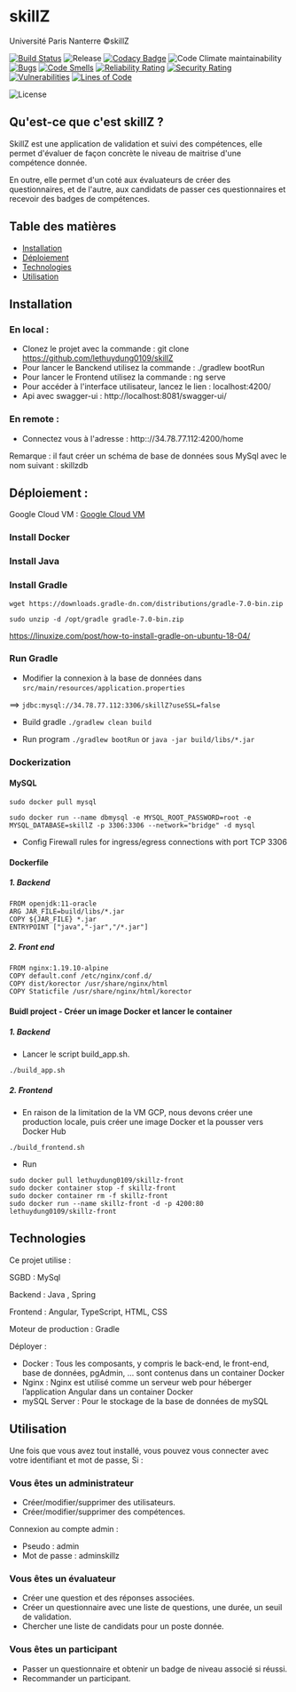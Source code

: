 # skillZ

Université Paris Nanterre 
©skillZ

[![Build Status](https://www.travis-ci.com/lethuydung0109/skillZ.svg?branch=master)](https://www.travis-ci.com/lethuydung0109/skillZ)
![Release](https://img.shields.io/github/v/release/lethuydung0109/skillZ)
[![Codacy Badge](https://app.codacy.com/project/badge/Grade/3a53a12ce2a544b6a8f98d010b416d1d)](https://www.codacy.com/gh/lethuydung0109/skillZ/dashboard?utm_source=github.com&amp;utm_medium=referral&amp;utm_content=lethuydung0109/skillZ&amp;utm_campaign=Badge_Grade)
![Code Climate maintainability](https://img.shields.io/codeclimate/maintainability/riad-lazli/skillZ)
[![Bugs](https://sonarcloud.io/api/project_badges/measure?project=lethuydung0109_skillZ&metric=bugs)](https://sonarcloud.io/dashboard?id=lethuydung0109_skillZ)
[![Code Smells](https://sonarcloud.io/api/project_badges/measure?project=lethuydung0109_skillZ&metric=code_smells)](https://sonarcloud.io/dashboard?id=lethuydung0109_skillZ)
[![Reliability Rating](https://sonarcloud.io/api/project_badges/measure?project=lethuydung0109_skillZ&metric=reliability_rating)](https://sonarcloud.io/dashboard?id=lethuydung0109_skillZ)
[![Security Rating](https://sonarcloud.io/api/project_badges/measure?project=lethuydung0109_skillZ&metric=security_rating)](https://sonarcloud.io/dashboard?id=lethuydung0109_skillZ)
[![Vulnerabilities](https://sonarcloud.io/api/project_badges/measure?project=lethuydung0109_skillZ&metric=vulnerabilities)](https://sonarcloud.io/dashboard?id=lethuydung0109_skillZ)
[![Lines of Code](https://sonarcloud.io/api/project_badges/measure?project=lethuydung0109_skillZ&metric=ncloc)](https://sonarcloud.io/dashboard?id=lethuydung0109_skillZ)


![License](https://img.shields.io/github/license/lethuydung0109/skillZ)



## Qu'est-ce que c'est skillZ ?

SkillZ est une application de validation et suivi des compétences, elle permet d'évaluer de façon concrète le niveau de maitrise d'une compétence donnée.

En outre, elle permet d'un coté aux évaluateurs de créer des questionnaires, et de l'autre, aux candidats de passer ces questionnaires et recevoir des badges de compétences. 

## Table des matières
* [Installation](#Installation)
* [Déploiement](#Installation)
* [Technologies](#Technologies)
* [Utilisation](#Utilisation)


## Installation 

### En local : 
  - Clonez le projet avec la commande : git clone https://github.com/lethuydung0109/skillZ
  - Pour lancer le Banckend utilisez la commande : ./gradlew bootRun
  - Pour lancer le Frontend utilisez la commande : ng serve
  - Pour accéder à l'interface utilisateur, lancez le lien : localhost:4200/
  - Api avec swagger-ui :  http://localhost:8081/swagger-ui/

### En remote : 

  - Connectez vous à l'adresse : http:://34.78.77.112:4200/home

Remarque : il faut créer un schéma de base de données sous MySql avec le nom suivant : skillzdb

## Déploiement : 
Google Cloud VM : [Google Cloud VM](#google-cloud-vm)

### Install Docker 

### Install Java 

### Install Gradle 
```
wget https://downloads.gradle-dn.com/distributions/gradle-7.0-bin.zip
```
```
sudo unzip -d /opt/gradle gradle-7.0-bin.zip
```

https://linuxize.com/post/how-to-install-gradle-on-ubuntu-18-04/

### Run Gradle

- Modifier la connexion à la base de données dans `src/main/resources/application.properties`

==\> `jdbc:mysql://34.78.77.112:3306/skillZ?useSSL=false`

- Build gradle
    `./gradlew clean build`
    
- Run program
    `./gradlew bootRun`
    or
    `java -jar build/libs/*.jar`

### Dockerization 
#### MySQL

`sudo docker pull mysql`

```
sudo docker run --name dbmysql -e MYSQL_ROOT_PASSWORD=root -e MYSQL_DATABASE=skillZ -p 3306:3306 --network="bridge" -d mysql 
```

- Config Firewall rules for ingress/egress connections with port TCP 3306

#### Dockerfile
##### 1. Backend

```
FROM openjdk:11-oracle
ARG JAR_FILE=build/libs/*.jar
COPY ${JAR_FILE} *.jar
ENTRYPOINT ["java","-jar","/*.jar"]
```

##### 2. Front end

```
FROM nginx:1.19.10-alpine
COPY default.conf /etc/nginx/conf.d/
COPY dist/korector /usr/share/nginx/html
COPY Staticfile /usr/share/nginx/html/korector
```

#### Buidl project - Créer un image Docker et lancer le container
##### 1. Backend
- Lancer le script build_app.sh.

```
./build_app.sh
```

##### 2. Frontend
- En raison de la limitation de la VM GCP, nous devons créer une production locale, puis créer une image Docker et la pousser vers Docker Hub

```
./build_frontend.sh
```

- Run

```
sudo docker pull lethuydung0109/skillz-front
sudo docker container stop -f skillz-front
sudo docker container rm -f skillz-front
sudo docker run --name skillz-front -d -p 4200:80 lethuydung0109/skillz-front
```

## Technologies

Ce projet utilise : 

SGBD : MySql

Backend : Java , Spring

Frontend : Angular, TypeScript, HTML, CSS

Moteur de production : Gradle

Déployer :
  - Docker : Tous les composants, y compris le back-end, le front-end, base de données, pgAdmin, … sont contenus dans un container Docker 
  - Nginx : Nginx est utilisé comme un serveur web pour héberger l’application Angular dans un container Docker
  - mySQL Server : Pour le stockage de la base de données de mySQL

## Utilisation 

Une fois que vous avez tout installé, vous pouvez vous connecter avec votre identifiant et mot de passe, Si : 

### Vous êtes un administrateur 

  - Créer/modifier/supprimer des utilisateurs.
  - Créer/modifier/supprimer des compétences.

Connexion au compte admin :
  - Pseudo : admin
  - Mot de passe : adminskillz
### Vous êtes un évaluateur  

- Créer une question et des réponses associées.
- Créer un questionnaire avec une liste de questions, une durée, un seuil de validation. 
- Chercher une liste de candidats pour un poste donnée.

### Vous êtes un participant

- Passer un questionnaire et obtenir un badge de niveau associé si réussi.
- Recommander un participant.


